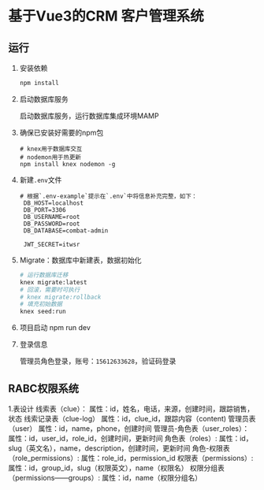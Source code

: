 # 基于Vue3的CRM 客户管理系统

## 运行

1. 安装依赖

   ```bash
   npm install
   ```

2. 启动数据库服务

   启动数据库服务，运行数据库集成环境MAMP

3. 确保已安装好需要的npm包

   ```
   # knex用于数据库交互
   # nodemon用于热更新
   npm install knex nodemon -g
   ```

4. 新建`.env`文件

   ```
   # 根据`.env-example`提示在`.env`中将信息补充完整，如下：
    DB_HOST=localhost
    DB_PORT=3306
    DB_USERNAME=root
    DB_PASSWORD=root
    DB_DATABASE=combat-admin

    JWT_SECRET=itwsr

5. Migrate：数据库中新建表，数据初始化

   ``` bash
   # 运行数据库迁移
   knex migrate:latest
   # 回滚，需要时可执行
   # knex migrate:rollback
   # 填充初始数据
   knex seed:run
   ```

6. 项目启动
   npm run dev

7. 登录信息

   管理员角色登录，账号：`15612633628`，验证码登录
## RABC权限系统
1.表设计
   线索表（clue）：
   属性：id，姓名，电话，来源，创建时间，跟踪销售，状态
   线索记录表（clue-log）
   属性：id，clue_id，跟踪内容（content)
   管理员表（user）
   属性：id，name，phone，创建时间
   管理员-角色表（user_roles）：
   属性：id，user_id，role_id，创建时间，更新时间
   角色表（roles）:
   属性：id，slug（英文名），name，description，创建时间，更新时间
   角色-权限表（role_permissions）:
   属性：role_id，permission_id
   权限表（permissions）:
   属性：id，group_id，slug（权限英文），name（权限名）
   权限分组表（permissions——groups）:
   属性：id，name（权限分组名）
